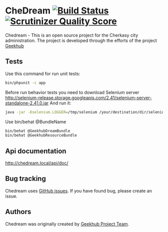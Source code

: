 CheDream [![Build Status](https://travis-ci.org/geekhub-php/CheDream2.png?branch=develop)](https://travis-ci.org/geekhub-php/CheDream2) [![Scrutinizer Quality Score](https://scrutinizer-ci.com/g/geekhub-php/CheDream2/badges/quality-score.png?s=4ecfb52f0cdd36aa70177671d39b84303806c548)](https://scrutinizer-ci.com/g/geekhub-php/CheDream2/)
========

Chedream - This is an open source project for the Cherkasy city administration.
The project is developed through the efforts of the project [Geekhub][1]

Tests
-----
Use this command for run unit tests:
```bash
bin/phpunit -c app
```
Before run behavior tests you need to download Selenium server
http://selenium-release.storage.googleapis.com/2.41/selenium-server-standalone-2.41.0.jar
And run it:
```bash
java -jar -Dselenium.LOGGER=/tmp/selenium /your/destination/dir/selenium-server-standalone-2.41.0.jar &
```

Use bin/behat @BundleName
```bash
bin/behat @GeekhubDreamBundle
bin/behat @GeekhubResourceBundle
```

Api documentation
-----------------

http://chedream.local/api/doc/

Bug tracking
------------

Chedream uses [GitHub issues](https://github.com/geekhub-php/CheDream2/issues).
If you have found bug, please create an issue.

Authors
-------

Chedream was originally created by [Geekhub Project Team](http://geekhub.ck.ua).

[1]:  http://geekhub.ck.ua/
